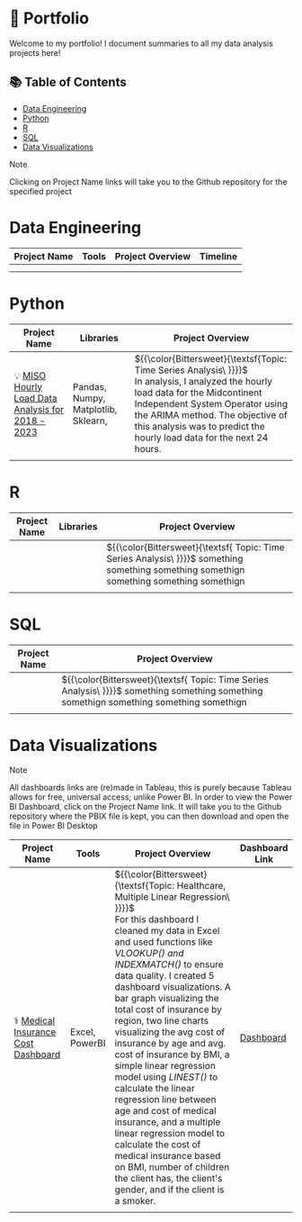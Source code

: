 # 📍 Portfolio
Welcome to my portfolio! I document summaries to all my data analysis projects here!

## 📚 Table of Contents
* [Data Engineering](#data-engineering)
* [Python](#python)
* [R](#r)
* [SQL](#sql)
* [Data Visualizations](#data-visualizations)

> [!NOTE]  
> Clicking on Project Name links will take you to the Github repository for the specified project

# Data Engineering

| Project Name  |     Tools     | Project Overview |   Timeline |
| ------------- | ------------- |   -------------  |  -------------   |
| |   |                  |                  |
|  |  |                  |                  |

# Python

| Project Name  |     Libraries     | Project Overview |   
| ------------- | ------------- |   -------------  |  
| 💡 [MISO Hourly Load Data Analysis for 2018 - 2023]() | Pandas, Numpy, Matplotlib, Sklearn,   |${{\color{Bittersweet}\{\textsf{Topic: Time Series Analysis\ \}}}}\$ <br>  In analysis, I analyzed the hourly load data for the Midcontinent Independent System Operator using the ARIMA method. The objective of this analysis was to predict the hourly load data for the next 24 hours.                |                 
|  |  |                  |                  

# R

| Project Name  |     Libraries     | Project Overview |   
| ------------- | ------------- |   -------------  |  
|   |  |${{\color{Bittersweet}\{\textsf{  Topic: Time Series Analysis\ \}}}}\$  something something something somethign something something somethign   |                  
|  |  |                  |                  

# SQL

| Project Name  |   Project Overview 
| ------------- | ------------- 
|   | ${{\color{Bittersweet}\{\textsf{  Topic: Time Series Analysis\ \}}}}\$  something something something somethign something something somethign 
|  |  


# Data Visualizations

> [!NOTE]  
> All dashboards links are (re)made in Tableau, this is purely because Tableau allows for free, universal access; unlike Power BI. In order to view the Power BI Dashboard, click on the Project Name link. It will take you to the Github repository where the PBIX file is kept, you can then download and open the file in Power BI Desktop   

| Project Name  |     Tools     | Project Overview    |    Dashboard Link           |
| ------------- | ------------- |   -------------     | ------------- | 
|⚕️ [Medical Insurance Cost Dashboard](https://github.com/annabellekanch/MicrosoftPowerBI/blob/main/Medical%20Insurance%20Cost%20Dashboard/ReadMe.md) | Excel, PowerBI  | ${{\color{Bittersweet}\{\textsf{Topic: Healthcare, Multiple Linear Regression\ \}}}}\$ <br>For this dashboard I cleaned my data in Excel and used functions like *VLOOKUP() and INDEXMATCH()* to ensure data quality. I created 5 dashboard visualizations. A bar graph visualizing the total cost of insurance by region, two line charts visualizing the avg cost of insurance by age and avg. cost of insurance by BMI, a simple linear regression model using *LINEST()* to calculate the linear regression line between age and cost of medical insurance, and a multiple linear regression model to calculate the cost of medical insurance based on BMI, number of children the client has, the client's gender, and if the client is a smoker.     |  [Dashboard]()                              
|  |  |                              |


